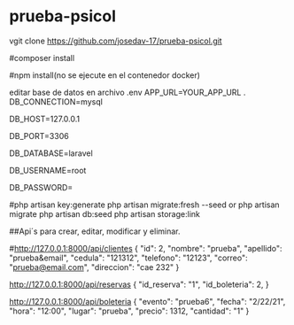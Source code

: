 # prueba-psicol

vgit clone https://github.com/josedav-17/prueba-psicol.git

#composer install

#npm install(no se ejecute en el contenedor docker)


editar base de datos en archivo .env
APP_URL=YOUR_APP_URL
.
DB_CONNECTION=mysql

DB_HOST=127.0.0.1

DB_PORT=3306

DB_DATABASE=laravel

DB_USERNAME=root

DB_PASSWORD=


#php artisan key:generate
 php artisan migrate:fresh --seed
 or 
 php artisan migrate
 php artisan db:seed
php artisan storage:link

##Api´s para crear, editar, modificar y eliminar.


#http://127.0.0.1:8000/api/clientes
{
        "id": 2,
        "nombre": "prueba",
        "apellido": "prueba&email",
        "cedula": "121312",
        "telefono": "12123",
        "correo": "prueba@email.com",
        "direccion": "cae 232"
 }

http://127.0.0.1:8000/api/reservas
{
 "id_reserva": "1",
 "id_boleteria": 2,
 }

http://127.0.0.1:8000/api/boleteria
{
        "evento": "prueba6",
        "fecha": "2/22/21",
        "hora": "12:00",
        "lugar": "prueba",
        "precio": 1312,
        "cantidad": "1"
}
